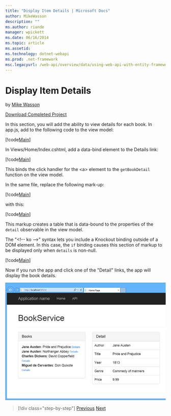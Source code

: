 ```yaml
---
title: "Display Item Details | Microsoft Docs"
author: MikeWasson
description: ""
ms.author: riande
manager: wpickett
ms.date: 06/16/2014
ms.topic: article
ms.assetid: 
ms.technology: dotnet-webapi
ms.prod: .net-framework
msc.legacyurl: /web-api/overview/data/using-web-api-with-entity-framework/part-8
---
```

Display Item Details
====================
by [Mike Wasson](https://github.com/MikeWasson)

[Download Completed Project](https://github.com/MikeWasson/BookService)

In this section, you will add the ability to view details for each book. In app.js, add to the following code to the view model:

[!code[Main](part-8/samples/sample1.xml)]

In Views/Home/Index.cshtml, add a data-bind element to the Details link:

[!code[Main](part-8/samples/sample2.xml?highlight=5)]

This binds the click handler for the &lt;a&gt; element to the `getBookDetail` function on the view model.

In the same file, replace the following mark-up:

[!code[Main](part-8/samples/sample3.xml)]

with this:

[!code[Main](part-8/samples/sample4.xml)]

This markup creates a table that is data-bound to the properties of the `detail` observable in the view model.

The "&lt;!-- ko --&gt;&quot; syntax lets you include a Knockout binding outside of a DOM element. In this case, the `if` binding causes this section of markup to be displayed only when `details` is non-null.

[!code[Main](part-8/samples/sample5.xml)]

Now if you run the app and click one of the &quot;Detail&quot; links, the app will display the book details.

[![](part-8/_static/image2.png)](part-8/_static/image1.png)

>[!div class="step-by-step"] [Previous](part-7.md) [Next](part-9.md)